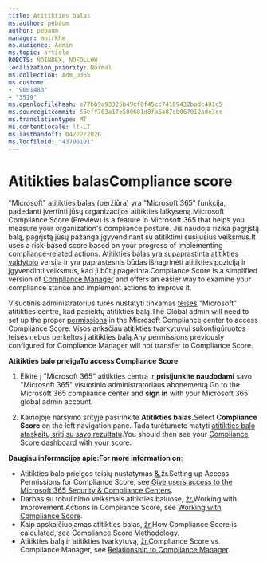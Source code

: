 ```yaml
---
title: Atitikties balas
ms.author: pebaum
author: pebaum
manager: mnirkhe
ms.audience: Admin
ms.topic: article
ROBOTS: NOINDEX, NOFOLLOW
localization_priority: Normal
ms.collection: Adm_O365
ms.custom:
- "9001483"
- "3519"
ms.openlocfilehash: e77bb9a93325b49cf0f45cc74109432badc481c5
ms.sourcegitcommit: 55eff703a17e500681d8fa6a87eb067019ade3cc
ms.translationtype: MT
ms.contentlocale: lt-LT
ms.lasthandoff: 04/22/2020
ms.locfileid: "43706101"
---
```

# <a name="compliance-score"></a><span data-ttu-id="e6212-102">Atitikties balas</span><span class="sxs-lookup"><span data-stu-id="e6212-102">Compliance score</span></span>

<span data-ttu-id="e6212-103">"Microsoft" atitikties balas (peržiūra) yra "Microsoft 365" funkcija, padedanti įvertinti jūsų organizacijos atitikties laikyseną.</span><span class="sxs-lookup"><span data-stu-id="e6212-103">Microsoft Compliance Score (Preview) is a feature in Microsoft 365 that helps you measure your organization's compliance posture.</span></span> <span data-ttu-id="e6212-104">Jis naudoja rizika pagrįstą balą, pagrįstą jūsų pažanga įgyvendinant su atitiktimi susijusius veiksmus.</span><span class="sxs-lookup"><span data-stu-id="e6212-104">It uses a risk-based score based on your progress of implementing compliance-related actions.</span></span>   <span data-ttu-id="e6212-105">Atitikties balas yra supaprastinta [atitikties valdytojo](https://docs.microsoft.com/microsoft-365/compliance/compliance-manager-overview) versija ir yra paprastesnis būdas išnagrinėti atitikties poziciją ir įgyvendinti veiksmus, kad ji būtų pagerinta.</span><span class="sxs-lookup"><span data-stu-id="e6212-105">Compliance Score is a simplified version of [Compliance Manager](https://docs.microsoft.com/microsoft-365/compliance/compliance-manager-overview) and offers an easier way to examine your compliance stance and implement actions to improve it.</span></span> 

<span data-ttu-id="e6212-106">Visuotinis administratorius turės nustatyti tinkamas [teises](https://docs.microsoft.com/microsoft-365/security/office-365-security/permissions-in-the-security-and-compliance-center) "Microsoft" atitikties centre, kad pasiektų atitikties balą.</span><span class="sxs-lookup"><span data-stu-id="e6212-106">The Global admin will need to set up the proper [permissions](https://docs.microsoft.com/microsoft-365/security/office-365-security/permissions-in-the-security-and-compliance-center) in the Microsoft Compliance center to access Compliance Score.</span></span>  <span data-ttu-id="e6212-107">Visos anksčiau atitikties tvarkytuvui sukonfigūruotos teisės nebus perkeltos į atitikties balą.</span><span class="sxs-lookup"><span data-stu-id="e6212-107">Any permissions previously configured for Compliance Manager will not transfer to Compliance Score.</span></span>

<span data-ttu-id="e6212-108">**Atitikties balo prieiga**</span><span class="sxs-lookup"><span data-stu-id="e6212-108">**To access Compliance Score**</span></span>

1. <span data-ttu-id="e6212-109">Eikite į "Microsoft 365" atitikties centrą ir **prisijunkite naudodami** savo "Microsoft 365" visuotinio administratoriaus abonementą.</span><span class="sxs-lookup"><span data-stu-id="e6212-109">Go to the Microsoft 365 compliance center and **sign in** with your Microsoft 365 global admin account.</span></span>

2. <span data-ttu-id="e6212-110">Kairiojoje naršymo srityje pasirinkite **Atitikties balas.**</span><span class="sxs-lookup"><span data-stu-id="e6212-110">Select **Compliance Score** on the left navigation pane.</span></span> <span data-ttu-id="e6212-111">Tada turėtumėte matyti [atitikties balo ataskaitų sritį su savo rezultatu](https://docs.microsoft.com/microsoft-365/compliance/compliance-score-setup#understand-the-compliance-score-dashboard).</span><span class="sxs-lookup"><span data-stu-id="e6212-111">You should then see your [Compliance Score dashboard with your score](https://docs.microsoft.com/microsoft-365/compliance/compliance-score-setup#understand-the-compliance-score-dashboard).</span></span>
 

<span data-ttu-id="e6212-112">**Daugiau informacijos apie:**</span><span class="sxs-lookup"><span data-stu-id="e6212-112">**For more information on**:</span></span>

- <span data-ttu-id="e6212-113">Atitikties balo prieigos teisių nustatymas [&,](https://docs.microsoft.com/microsoft-365/security/office-365-security/grant-access-to-the-security-and-compliance-center)žr.</span><span class="sxs-lookup"><span data-stu-id="e6212-113">Setting up Access Permissions for Compliance Score, see [Give users access to the Microsoft 365 Security & Compliance Centers](https://docs.microsoft.com/microsoft-365/security/office-365-security/grant-access-to-the-security-and-compliance-center).</span></span>
- <span data-ttu-id="e6212-114">Darbas su tobulinimo veiksmais atitikties baluose, [žr.](https://docs.microsoft.com/microsoft-365/compliance/working-with-compliance-score)</span><span class="sxs-lookup"><span data-stu-id="e6212-114">Working with Improvement Actions in Compliance Score, see  [Working with Compliance Score](https://docs.microsoft.com/microsoft-365/compliance/working-with-compliance-score).</span></span>
- <span data-ttu-id="e6212-115">Kaip apskaičiuojamas atitikties balas, [žr.](https://docs.microsoft.com/microsoft-365/compliance/compliance-score-methodology)</span><span class="sxs-lookup"><span data-stu-id="e6212-115">How Compliance Score is calculated, see [Compliance Score Methodology](https://docs.microsoft.com/microsoft-365/compliance/compliance-score-methodology).</span></span>
- <span data-ttu-id="e6212-116">Atitikties balą ir atitikties tvarkytuvą, [žr.](https://docs.microsoft.com/microsoft-365/compliance/compliance-score#relationship-to-compliance-manager)</span><span class="sxs-lookup"><span data-stu-id="e6212-116">Compliance Score vs. Compliance Manager, see [Relationship to Compliance Manager](https://docs.microsoft.com/microsoft-365/compliance/compliance-score#relationship-to-compliance-manager).</span></span>

